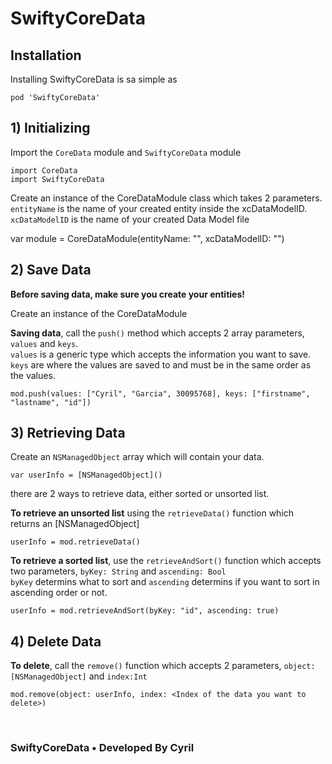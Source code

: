 # SwiftyCoreData

## Installation
Installing SwiftyCoreData is sa simple as
```
pod 'SwiftyCoreData'
```


## 1) Initializing

Import the ```CoreData``` module and ```SwiftyCoreData``` module
```
import CoreData
import SwiftyCoreData
```

Create an instance of the CoreDataModule class which takes 2 parameters. <br>
```entityName``` is the name of your created entity inside the xcDataModelID. <br>
```xcDataModelID``` is the name of your created Data Model file

var module = CoreDataModule(entityName: "<Entity Name>", xcDataModelID: "<Data Model Name>")

## 2) Save Data

__Before saving data, make sure you create your entities!__

Create an instance of the CoreDataModule

__Saving data__, call the ```push()``` method which accepts 2 array parameters, ```values``` and ```keys```.  <br>
```values``` is a generic type which accepts the information you want to save. <br>
```keys``` are where the values are saved to and must be in the same order as the values.

```
mod.push(values: ["Cyril", "Garcia", 30095768], keys: ["firstname", "lastname", "id"])
```

## 3) Retrieving Data

Create an ```NSManagedObject``` array which will contain your data.
```
var userInfo = [NSManagedObject]()
```

there are 2 ways to retrieve data, either sorted or unsorted list.<br>

__To retrieve an unsorted list__ using the ```retrieveData()``` function which returns an [NSManagedObject]
```
userInfo = mod.retrieveData()
```

__To retrieve a sorted list__, use the ```retrieveAndSort()``` function
which accepts two parameters, ```byKey: String``` and ```ascending: Bool``` <br> 
```byKey``` determins what to sort and ```ascending``` determins if you want to sort in ascending order or not.<br>
```
userInfo = mod.retrieveAndSort(byKey: "id", ascending: true)
```

## 4) Delete Data

__To delete__, call the ```remove()``` function which accepts 2 parameters, ```object:[NSManagedObject]``` and ```index:Int```

```
mod.remove(object: userInfo, index: <Index of the data you want to delete>)
```

<br>

### SwiftyCoreData • Developed By Cyril
